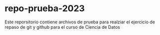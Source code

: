 # repo-prueba-2023
Este reporsitorio contiene archivos de prueba para realziar el ejercicio de repaso de git y github para el curso de Ciencia de Datos
